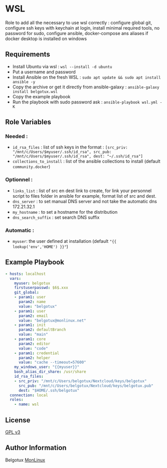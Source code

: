 WSL
=========

Role to add all the necessary to use wsl correctly : configure global git, configure ssh keys with keychain at login, install minimal required tools, no password for sudo, configure ansible, docker-compose ans aliases if docker desktop is installed on windows

Requirements
------------
- Install Ubuntu via wsl : `wsl --install -d ubuntu`
- Put a username and password
- Install Ansible on the fresh WSL : `sudo apt update && sudo apt install ansible -y`
- Copy the archive or get it directly from ansible-galaxy : `ansible-galaxy install belgotux.wsl`
- Copy the example playbook
- Run the playbook with sudo password ask : `ansible-playbook wsl.yml -K`

Role Variables
--------------

### Needed : 
- `id_rsa_files` : list of ssh keys in the format : `[src_priv: "/mnt/c/Users/$myuser/.ssh/id_rsa", src_pub: "/mnt/c/Users/$myuser/.ssh/id_rsa", dest: "~/.ssh/id_rsa"]`
- `collections_to_install` : list of the ansible collections to install (default `community.docker`)

### Optionnel :
- `links_list` : list of src en dest link to create, for link your personnel script to files folder in ansible for example, format list of src and dest.
- `dns_server` : to set manual DNS server and not take the automatic dns 172.21.32.1
- `my_hostname` : to set a hostname for the distribution
- `dns_search_suffix` : set search DNS suffix

### Automatic : 
- `myuser`: the user defined at installation (default `"{{ lookup('env','HOME') }}"`)

Example Playbook
----------------

```yml
- hosts: localhost
  vars:
    myuser: belgotux
    firstuserpasswd: $6$.xxx
    git_global: 
    - param1: user
      param2: name
      value: "belgotux"
    - param1: user
      param2: email
      value: "belgotux@monlinux.net"
    - param1: init
      param2: defaultBranch
      value: "main"
    - param1: core
      param2: editor
      value: "code"
    - param1: credential
      param2: helper
      value: "cache --timeout=57600"
    my_windows_user: "{{myuser}}"
    bash_alias_dir_share: /usr/share
    id_rsa_files:
    - src_priv: "/mnt/c/Users/belgotux/Nextcloud/keys/belgotux"
      src_pub: "/mnt/c/Users/belgotux/Nextcloud/keys/belgotux.pub"
      dest: "$HOME/.ssh/belgotux"
  connection: local
  roles:
    - name: wsl
```


License
-------

[GPL v3](https://www.gnu.org/licenses/gpl-3.0.en.html)

Author Information
------------------

Belgotux
[MonLinux](https://www.monlinux.net)